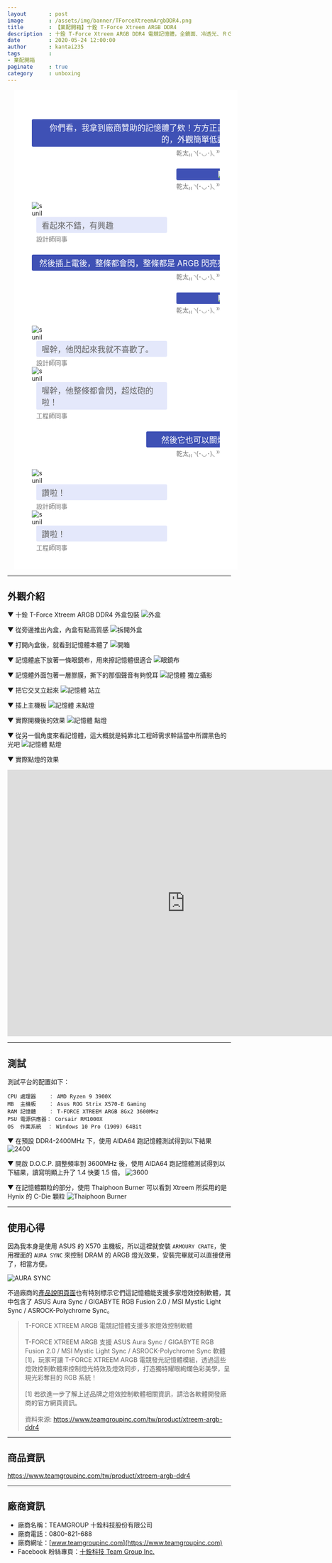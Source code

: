 ```yaml
---
layout       : post
image        : /assets/img/banner/TForceXtreemArgbDDR4.png
title        : 【業配開箱】十銓 T-Force Xtreem ARGB DDR4
description  : 十銓 T-Force Xtreem ARGB DDR4 電競記憶體，全鏡面、冷透光、ＲＧＢ，總之一句話，就是潮！
date         : 2020-05-24 12:00:00
author       : kantai235
tags         :
- 業配開箱
paginate     : true
category     : unboxing
---
```


<div class="container">
    <div class="messaging">
        <div class="inbox_msg">
            <div class="mesgs">
                <div class="msg_history">
                    <div class="outgoing_msg">
                        <div class="sent_msg">
                            <p>你們看，我拿到廠商贊助的記憶體了欸！方方正正的，外觀簡單低調</p>
                            <span class="time_date"> 乾太₍₍ ◝(･◡･)◟ ⁾⁾</span>
                        </div>
                    </div>
                    <div class="outgoing_msg">
                        <div class="sent_msg">
                            <p><img src="/assets/img/posts/v68b7ym.jpg" /></p>
                            <span class="time_date"> 乾太₍₍ ◝(･◡･)◟ ⁾⁾</span>
                        </div>
                    </div>
                    <div class="incoming_msg">
                        <div class="incoming_msg_img">
                            <img src="https://image.flaticon.com/icons/svg/2945/2945360.svg" alt="sunil">
                        </div>
                        <div class="received_msg">
                            <div class="received_withd_msg">
                                <p>看起來不錯，有興趣</p>
                                <span class="time_date"> 設計師同事</span>
                            </div>
                        </div>
                    </div>
                    <div class="outgoing_msg">
                        <div class="sent_msg">
                            <p>然後插上電後，整條都會閃，整條都是 ARGB 閃亮亮</p>
                            <span class="time_date"> 乾太₍₍ ◝(･◡･)◟ ⁾⁾</span>
                        </div>
                    </div>
                    <div class="outgoing_msg">
                        <div class="sent_msg">
                            <p><img src="/assets/img/posts/DQuvfIh.jpg" /></p>
                            <span class="time_date"> 乾太₍₍ ◝(･◡･)◟ ⁾⁾</span>
                        </div>
                    </div>
                    <div class="incoming_msg">
                        <div class="incoming_msg_img">
                            <img src="https://image.flaticon.com/icons/svg/2945/2945360.svg" alt="sunil">
                        </div>
                        <div class="received_msg">
                            <div class="received_withd_msg">
                                <p>喔幹，他閃起來我就不喜歡了。</p>
                                <span class="time_date"> 設計師同事</span>
                            </div>
                        </div>
                    </div>
                    <div class="incoming_msg">
                        <div class="incoming_msg_img">
                            <img src="https://image.flaticon.com/icons/svg/2945/2945398.svg" alt="sunil">
                        </div>
                        <div class="received_msg">
                            <div class="received_withd_msg">
                                <p>喔幹，他整條都會閃，超炫砲的啦！</p>
                                <span class="time_date"> 工程師同事</span>
                            </div>
                        </div>
                    </div>
                    <div class="outgoing_msg">
                        <div class="sent_msg">
                            <p>然後它也可以關燈</p>
                            <span class="time_date"> 乾太₍₍ ◝(･◡･)◟ ⁾⁾</span>
                        </div>
                    </div>
                    <div class="incoming_msg">
                        <div class="incoming_msg_img">
                            <img src="https://image.flaticon.com/icons/svg/2945/2945360.svg" alt="sunil">
                        </div>
                        <div class="received_msg">
                            <div class="received_withd_msg">
                                <p>讚啦！</p>
                                <span class="time_date"> 設計師同事</span>
                            </div>
                        </div>
                    </div>
                    <div class="incoming_msg">
                        <div class="incoming_msg_img">
                            <img src="https://image.flaticon.com/icons/svg/2945/2945398.svg" alt="sunil">
                        </div>
                        <div class="received_msg">
                            <div class="received_withd_msg">
                                <p>讚啦！</p>
                                <span class="time_date"> 工程師同事</span>
                            </div>
                        </div>
                    </div>
                </div>
            </div>
        </div>
    </div>
</div>
<style>
.container {
    width: 100%;
    max-width: 960px !important;
    padding-right: 15px !important;
    padding-left: 15px !important;
    margin-right: auto !important;
    margin-left: auto !important;
}
.bg-funky {
  background: #ff1744;
}
.heading {
  color: #fff;
  margin: 30px;
  font-weight: 600;
}
img {
  max-width: 100%;
}
.inbox_msg {
  clear: both;
  overflow: hidden;
}
.top_spac {
  margin: 20px 0 0;
}
.recent_heading {
  float: left;
  width: 40%;
}
.headind_srch {
  padding: 10px 29px 10px 20px;
  overflow: hidden;
  border-bottom: 1px solid #c4c4c4;
}
.recent_heading h4 {
  color: #05728f;
  font-size: 21px;
  margin: auto;
}
.chat_ib h5 {
  font-size: 15px;
  color: #464646;
  margin: 0 0 8px 0;
}
.chat_ib h5 span {
  font-size: 13px;
  float: right;
}
.chat_ib p {
  font-size: 14px;
  color: #989898;
  margin: auto;
}
.chat_img {
  float: left;
  width: 11%;
}
.chat_ib {
  float: left;
  padding: 0 0 0 15px;
  width: 88%;
}
.chat_people {
  overflow: hidden;
  clear: both;
}
.chat_list {
  border-bottom: 1px solid #c4c4c4;
  margin: 0;
  padding: 18px 16px 10px;
}
.inbox_chat {
  /* height: 550px;
  overflow-y: scroll; */
}
.active_chat {
  background: #ebebeb;
}
.incoming_msg_img {
  display: inline-block;
  width: 6%;
}
.received_msg {
  display: inline-block;
  padding: 0 0 0 10px;
  vertical-align: top;
  width: 92%;
}
.received_withd_msg p {
  background: #e4e8fb none repeat scroll 0 0;
  border-radius: 3px;
  color: #646464;
  font-size: 18px;
  margin: 0;
  padding: 5px 10px 5px 12px;
  width: 100%;
}
.time_date {
  color: #747474;
  display: block;
  font-size: 14px;
  margin: 3px 0 0;
}
.received_withd_msg {
  width: 70%;
}
.mesgs {
  padding: 40px;
}
.sent_msg p {
  background: #3f51b5 none repeat scroll 0 0;
  border-radius: 3px;
  font-size: 18px;
  margin: 0;
  color: #fff;
  padding: 5px 10px 5px 12px;
  width: 100%;
}
.outgoing_msg {
  overflow: hidden;
  margin: 26px 0 26px;
}
.sent_msg {
  float: right;
  width: auto;
  text-align: right;
}
.input_msg_write input {
  background: rgba(0, 0, 0, 0) none repeat scroll 0 0;
  border: medium none;
  color: #4c4c4c;
  font-size: 15px;
  min-height: 48px;
  width: 100%;
}
.type_msg {
  border-top: 1px solid #c4c4c4;
  position: relative;
}
.msg_send_btn {
  background: #05728f none repeat scroll 0 0;
  border: medium none;
  border-radius: 50%;
  color: #fff;
  cursor: pointer;
  font-size: 17px;
  height: 33px;
  position: absolute;
  right: 0;
  top: 11px;
  width: 33px;
}
.messaging {
  background: #fff;
}
.msg_history {
  overflow-y: auto;
}
.credit {
  margin-bottom: 20px;
  margin-top: 20px;
}
.credit a {
  color: #fff;
  font-weight: 300;
  letter-spacing: 2px;
  border-bottom: dotted 1px;
}
</style>

---
## 外觀介紹

▼ 十銓 T-Force Xtreem ARGB DDR4 外盒包裝
![外盒](/assets/img/posts/HwHLzq0.jpg)

▼ 從旁邊推出內盒，內盒有點高質感
![拆開外盒](/assets/img/posts/tFUcSrS.jpg)

▼ 打開內盒後，就看到記憶體本體了
![開箱](/assets/img/posts/TSdM7GO.jpg)

▼ 記憶體底下放著一條眼鏡布，用來擦記憶體很適合
![眼鏡布](/assets/img/posts/eEWfAIj.png)

▼ 記憶體外面包著一層膠膜，撕下的那個聲音有夠悅耳
![記憶體 獨立攝影](/assets/img/posts/7leOALt.jpg)

▼ 把它交叉立起來
![記憶體 站立](/assets/img/posts/6LKBtOx.jpg)

▼ 插上主機板
![記憶體 未點燈](/assets/img/posts/v68b7ym.jpg)

▼ 實際開機後的效果
![記憶體 點燈](/assets/img/posts/DQuvfIh.jpg)

▼ 從另一個角度來看記憶體，這大概就是純靠北工程師需求幹話當中所謂黑色的光吧
![記憶體 點燈](/assets/img/posts/CRQHEpw.jpg)

▼ 實際點燈的效果
<iframe width="800" height="600" src="https://www.youtube.com/embed/Kb-GfCd_Bes" frameborder="0" allow="accelerometer; autoplay; encrypted-media; gyroscope; picture-in-picture" allowfullscreen></iframe>

---
## 測試

測試平台的配置如下：
```
CPU 處理器    ： AMD Ryzen 9 3900X
MB  主機板    ： Asus ROG Strix X570-E Gaming
RAM 記憶體    ： T-FORCE XTREEM ARGB 8Gx2 3600MHz
PSU 電源供應器： Corsair RM1000X
OS  作業系統  ： Windows 10 Pro (1909) 64Bit
```

▼ 在預設 DDR4-2400MHz 下，使用 AIDA64 跑記憶體測試得到以下結果
![2400](/assets/img/posts/Nodf7KB.png)

▼ 開啟 D.O.C.P. 調整頻率到 3600MHz 後，使用 AIDA64 跑記憶體測試得到以下結果，讀寫明顯上升了 1.4 快要 1.5 倍。
![3600](/assets/img/posts/QRZB1sx.png)

▼ 在記憶體顆粒的部分，使用 Thaiphoon Burner 可以看到 Xtreem 所採用的是 Hynix 的 C-Die 顆粒
![Thaiphoon Burner](/assets/img/posts/3dRT4IX.png)

---
## 使用心得

因為我本身是使用 ASUS 的 X570 主機板，所以這裡就安裝 `ARMOURY CRATE`，使用裡面的 `AURA SYNC` 來控制 DRAM 的 ARGB 燈光效果，安裝完畢就可以直接使用了，相當方便。

![AURA SYNC](/assets/img/posts/ufYv5j6.png)

不過廠商的[產品說明頁面](https://www.teamgroupinc.com/tw/product/xtreem-argb-ddr4)也有特別標示它們這記憶體能支援多家燈效控制軟體，其中包含了 ASUS Aura Sync / GIGABYTE RGB Fusion 2.0 / MSI Mystic Light Sync / ASROCK-Polychrome Sync。

> T-FORCE XTREEM ARGB 電競記憶體支援多家燈效控制軟體<br /><br />
> T-FORCE XTREEM ARGB 支援 ASUS Aura Sync / GIGABYTE RGB Fusion 2.0 / MSI Mystic Light Sync / ASROCK-Polychrome Sync 軟體[1]，玩家可讓 T-FORCE XTREEM ARGB 電競發光記憶體模組，透過這些燈效控制軟體來控制燈光特效及燈效同步，打造獨特耀眼絢爛色彩美學，呈現光彩奪目的 RGB 系統！<br /><br />
> [1] 若欲進一步了解上述品牌之燈效控制軟體相關資訊，請洽各軟體開發廠商的官方網頁資訊。<br /><br />
> 資料來源: https://www.teamgroupinc.com/tw/product/xtreem-argb-ddr4

---
## 商品資訊
https://www.teamgroupinc.com/tw/product/xtreem-argb-ddr4

---
## 廠商資訊
* 廠商名稱：TEAMGROUP 十銓科技股份有限公司
* 廠商電話：0800-821-688
* 廠商網址：[www.teamgroupinc.com](https://www.teamgroupinc.com)
* Facebook 粉絲專頁：[十銓科技 Team Group Inc.](https://www.facebook.com/teamgroup.tw)
